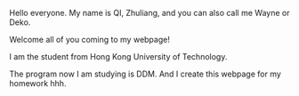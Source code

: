 <!DOCTYPE html>
<html>
    <head>
        <title>HW1 for MSDM5001 HKUST</title>
    </head>
    <body>
        <p>Hello everyone. My name is QI, Zhuliang, and you can also call me Wayne or Deko.</p>
        <p>Welcome all of you coming to my webpage!</p>
        <p>I am the student from Hong Kong University of Technology.</p>
        <p>The program now I am studying is DDM. And I create this webpage for my homework hhh.</p>
    </body>
</html>
